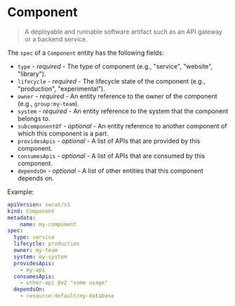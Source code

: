 # Component

> A deployable and runnable software artifact such as an API gateway or
> a backend service.

The `spec` of a `Component` entity has the following fields:

* `type` - *required* - The type of component (e.g., "service", "website", "library").
* `lifecycle` - *required* - The lifecycle state of the component (e.g., "production", "experimental").
* `owner` - *required* - An entity reference to the owner of the component (e.g., `group:my-team`).
* `system` - *required* - An entity reference to the system that the component belongs to.
* `subcomponentOf` - *optional* - An entity reference to another component of which this component is a part.
* `providesApis` - *optional* - A list of APIs that are provided by this component.
* `consumesApis` - *optional* - A list of APIs that are consumed by this component.
* `dependsOn` - *optional* - A list of other entities that this component depends on.

Example:

```yaml
apiVersion: swcat/v1
kind: Component
metadata:
    name: my-component
spec:
  type: service
  lifecycle: production
  owner: my-team
  system: my-system
  providesApis:
    - my-api
  consumesApis:
    - other-api @v2 "some usage"
  dependsOn:
    - resource:default/my-database
```
